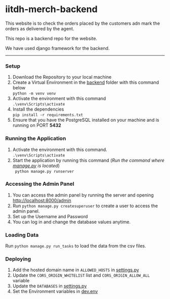 # iitdh-merch-backend

This website is to check the orders placed by the customers adn mark the orders as delivered by the agent.

This repo is a backend repo for the website.

We have used django framework for the backend.

---

### Setup

1. Download the Repository to your local machine <br>
2. Create a Virtual Environment in the [backend](./) folder with this command below <br>
   `python -m venv venv`
3. Activate the environment with this command <br>
   `.\venv\Scripts\activate`
4. Install the dependencies <br>
   `pip install -r requirements.txt `
5. Ensure that you have the PostgreSQL installed on your machine and is running on PORT **5432**

### Running the Application

1. Activate the environment with this command. <br>
   `.\venv\Scripts\activate`
2. Start the application by running this command (_Run the command where [manage.py](./manage.py) is
   located_) <br>
   ` python manage.py runserver`

### Accessing the Admin Panel

1. You can access the admin panel by running the server and opening <http://localhost:8000/admin>
2. Run `python manage.py createsuperuser` to create a user to access the admin panel.
3. Set up the Username and Password
4. You can log in and change the database values anytime.

### Loading Data

Run `python manage.py run_tasks` to load the data from the csv files.

### Deploying

1. Add the hosted domain name in `ALLOWED_HOSTS` in [settings.py](./backend/settings.py)
2. Update the `CORS_ORIGIN_WHITELIST` list and `CORS_ORIGIN_ALLOW_ALL` variable
3. Update the `DATABASES` in [settings.py](./backend/settings.py)
4. Set the Environment variables in [dev.env](./dev.env)

